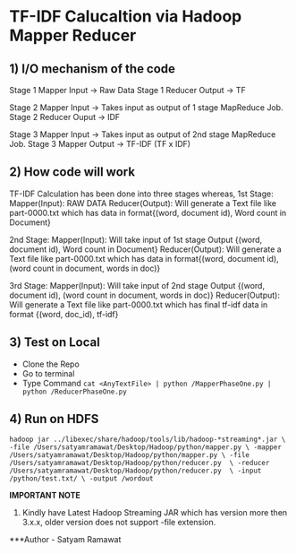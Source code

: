 # TF-IDF Calucaltion via Hadoop Mapper Reducer

## 1) I/O mechanism of the code

Stage 1 Mapper Input -> Raw Data
Stage 1 Reducer Output -> TF

Stage 2 Mapper Input -> Takes input as output of 1 stage MapReduce Job.
Stage 2 Reducer Ouput -> IDF 

Stage 3 Mapper Input -> Takes input as output of 2nd stage MapReduce Job.
Stage 3 Mapper Output -> TF-IDF (TF x IDF)

## 2) How code will work

TF-IDF Calculation has been done into three stages whereas, 
1st Stage:
Mapper(Input): RAW DATA 
Reducer(Output): Will generate a Text file like part-0000.txt which has data in format{(word, document id), Word count in Document}

2nd Stage:
Mapper(Input): Will take input of 1st stage Output {(word, document id), Word count in Document}
Reducer(Output): Will generate a Text file like part-0000.txt which has data in format{(word, document id), (word count in document, words in doc)}

3rd Stage:
Mapper(Input): Will take input of 2nd stage Output {(word, document id), (word count in document, words in doc)}
Reducer(Output): Will generate a Text file like part-0000.txt which has final tf-idf data in format {(word, doc_id), tf-idf}

## 3) Test on Local

- Clone the Repo
- Go to terminal
- Type Command `cat <AnyTextFile> | python /MapperPhaseOne.py | python /ReducerPhaseOne.py`
  
## 4) Run on HDFS 

`hadoop jar ../libexec/share/hadoop/tools/lib/hadoop-*streaming*.jar \ 
-file /Users/satyamramawat/Desktop/Hadoop/python/mapper.py \
-mapper /Users/satyamramawat/Desktop/Hadoop/python/mapper.py \
-file /Users/satyamramawat/Desktop/Hadoop/python/reducer.py  \
-reducer /Users/satyamramawat/Desktop/Hadoop/python/reducer.py  \
-input /python/test.txt/ \
-output /wordout `

**IMPORTANT NOTE**
1) Kindly have Latest Hadoop Streaming JAR which has version more then 3.x.x, older version does not support -file extension.

***Author - Satyam Ramawat
